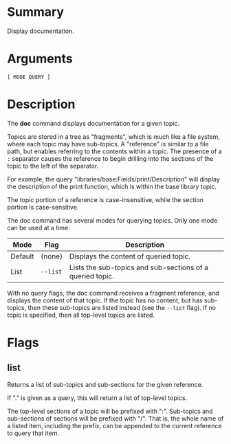 # Summary
Display documentation.

# Arguments
	[ MODE QUERY ]

# Description
The **doc** command displays documentation for a given topic.

Topics are stored in a tree as "fragments", which is much like a file system,
where each topic may have sub-topics. A "reference" is similar to a file path,
but enables referring to the contents within a topic. The presence of a `:`
separator causes the reference to begin drilling into the sections of the topic
to the left of the separator.

For example, the query "libraries/base:Fields/print/Description" will display
the description of the print function, which is within the base library topic.

The topic portion of a reference is case-insensitive, while the section portion
is case-sensitive.

The doc command has several modes for querying topics. Only one mode can be used
at a time.

Mode    | Flag     | Description
--------|----------|------------
Default | (none)   | Displays the content of queried topic.
List    | `--list` | Lists the sub-topics and sub-sections of a queried topic.


With no query flags, the doc command receives a fragment reference, and displays
the content of that topic. If the topic has no content, but has sub-topics, then
these sub-topics are listed instead (see the `--list` flag). If no topic is
specified, then all top-level topics are listed.

# Flags
## list
Returns a list of sub-topics and sub-sections for the given reference.

If "." is given as a query, this will return a list of top-level topics.

The top-level sections of a topic will be prefixed with ":". Sub-topics and
sub-sections of sections will be prefixed with "/". That is, the whole name of a
listed item, including the prefix, can be appended to the current reference to
query that item.
